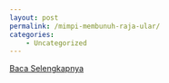```yaml
---
layout: post
permalink: /mimpi-membunuh-raja-ular/
categories:
    - Uncategorized
---
```


[Baca Selengkapnya](/08)
